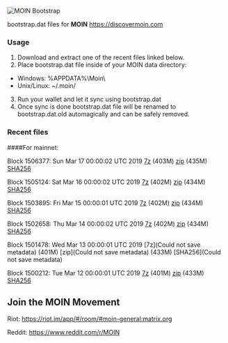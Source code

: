 ![MOIN Bootstrap](https://i.imgur.com/KjM1jMp.jpg)

bootstrap.dat files for **MOIN** https://discovermoin.com

### Usage

1. Download and extract one of the recent files linked below.
2. Place bootstrap.dat file inside of your MOIN data directory:
 - Windows: %APPDATA%\Moin\
 - Unix/Linux: ~/.moin/
3. Run your wallet and let it sync using bootstrap.dat
4. Once sync is done bootstrap.dat file will be renamed to bootstrap.dat.old automagically and can be safely removed.


### Recent files

####For mainnet:

Block 1506377: Sun Mar 17 00:00:02 UTC 2019 [7z](https://transfer.sh/bssg1/bootstrap.dat.20190317.7z) (403M) [zip](https://transfer.sh/KyGQ9/bootstrap.dat.20190317.zip) (435M) [SHA256](https://transfer.sh/wW10O/sha256.txt)

Block 1505124: Sat Mar 16 00:00:02 UTC 2019 [7z](https://transfer.sh/fORDj/bootstrap.dat.20190316.7z) (402M) [zip](https://transfer.sh/ssS4O/bootstrap.dat.20190316.zip) (434M) [SHA256](https://transfer.sh/Vhwx6/sha256.txt)

Block 1503895: Fri Mar 15 00:00:01 UTC 2019 [7z](https://transfer.sh/15uyLj/bootstrap.dat.20190315.7z) (402M) [zip](https://transfer.sh/ZuOVl/bootstrap.dat.20190315.zip) (434M) [SHA256](https://transfer.sh/BbA0t/sha256.txt)

Block 1502658: Thu Mar 14 00:00:02 UTC 2019 [7z](https://transfer.sh/mkiI2/bootstrap.dat.20190314.7z) (402M) [zip](https://transfer.sh/cA1Ul/bootstrap.dat.20190314.zip) (434M) [SHA256](https://transfer.sh/xSoK4/sha256.txt)

Block 1501478: Wed Mar 13 00:00:01 UTC 2019 [7z](Could not save metadata) (401M) [zip](Could not save metadata) (433M) [SHA256](Could not save metadata)

Block 1500212: Tue Mar 12 00:00:01 UTC 2019 [7z]() (401M) [zip]() (433M) [SHA256]()

## Join the MOIN Movement

Riot: https://riot.im/app/#/room/#moin-general:matrix.org

Reddit: https://www.reddit.com/r/MOIN
